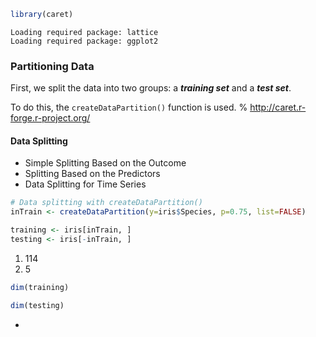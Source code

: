 

```R
library(caret)
```

    Loading required package: lattice
    Loading required package: ggplot2


### Partitioning Data
First, we split the data into two groups: a ***training set*** and a ***test set***. 

To do this, the `createDataPartition()` function is used.
% http://caret.r-forge.r-project.org/

#### Data Splitting

* Simple Splitting Based on the Outcome
* Splitting Based on the Predictors
* Data Splitting for Time Series



```R
# Data splitting with createDataPartition()
inTrain <- createDataPartition(y=iris$Species, p=0.75, list=FALSE)

training <- iris[inTrain, ]
testing <- iris[-inTrain, ]

```


<ol class="list-inline">
	<li>114</li>
	<li>5</li>
</ol>




```R
dim(training)
```


```R
dim(testing)
```

*
